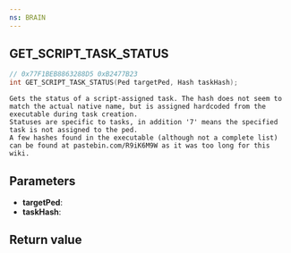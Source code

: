 ```yaml
---
ns: BRAIN
---
```

## GET_SCRIPT_TASK_STATUS

```c
// 0x77F1BEB8863288D5 0xB2477B23
int GET_SCRIPT_TASK_STATUS(Ped targetPed, Hash taskHash);
```

```
Gets the status of a script-assigned task. The hash does not seem to match the actual native name, but is assigned hardcoded from the executable during task creation.  
Statuses are specific to tasks, in addition '7' means the specified task is not assigned to the ped.  
A few hashes found in the executable (although not a complete list) can be found at pastebin.com/R9iK6M9W as it was too long for this wiki.  
```

## Parameters
* **targetPed**: 
* **taskHash**: 

## Return value

